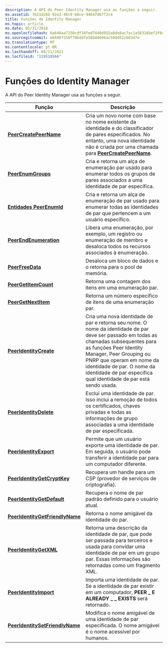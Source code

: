 ```yaml
---
description: A API do Peer Identity Manager usa as funções a seguir.
ms.assetid: 7621d26b-92e3-40c9-b0ce-94647d67f2c4
title: Funções do Identity Manager
ms.topic: article
ms.date: 05/31/2018
ms.openlocfilehash: 6a640aa7250cdf34fed7440d955a8de8ac7ac1a58316bef3f6e97b3564ac7fd2
ms.sourcegitcommit: e6600f550f79bddfe58bd4696ac50dd52cb03d7e
ms.translationtype: MT
ms.contentlocale: pt-BR
ms.lasthandoff: 08/11/2021
ms.locfileid: "119518566"
---
```

# <a name="identity-manager-functions"></a>Funções do Identity Manager

A API do Peer Identity Manager usa as funções a seguir.



| Função                                                           | Descrição                                                                                                                                                                                                                                                                                            |
|--------------------------------------------------------------------|--------------------------------------------------------------------------------------------------------------------------------------------------------------------------------------------------------------------------------------------------------------------------------------------------------|
| [**PeerCreatePeerName**](/windows/desktop/api/P2P/nf-p2p-peercreatepeername)                   | Cria um novo nome com base no nome existente da identidade e do classificador de pares especificados. No entanto, uma nova identidade não é criada por uma chamada para [**PeerCreatePeerName**](/windows/desktop/api/P2P/nf-p2p-peercreatepeername).                                                                                                     |
| [**PeerEnumGroups**](/windows/desktop/api/P2P/nf-p2p-peerenumgroups)                           | Cria e retorna um alça de enumeração par usado para enumerar todos os grupos de pares associados a uma identidade de par específica.                                                                                                                                                                          |
| [**Entidades PeerEnumId**](/windows/desktop/api/P2P/nf-p2p-peerenumidentities)                   | Cria e retorna um alça de enumeração de par usado para enumerar todas as identidades de par que pertencem a um usuário específico.                                                                                                                                                                                |
| [**PeerEndEnumeration**](/windows/desktop/api/P2P/nf-p2p-peerendenumeration)                   | Libera uma enumeração, por exemplo, um registro ou enumeração de membro e desaloca todos os recursos associados à enumeração.                                                                                                                                                                   |
| [**PeerFreeData**](/windows/desktop/api/P2P/nf-p2p-peerfreedata)                               | Desaloca um bloco de dados e o retorna para o pool de memória.                                                                                                                                                                                                                                         |
| [**PeerGetItemCount**](/windows/desktop/api/P2P/nf-p2p-peergetitemcount)                       | Retorna uma contagem dos itens em uma enumeração par.                                                                                                                                                                                                                                                    |
| [**PeerGetNextItem**](/windows/desktop/api/P2P/nf-p2p-peergetnextitem)                         | Retorna um número específico de itens de uma enumeração par.                                                                                                                                                                                                                                            |
| [**PeerIdentityCreate**](/windows/desktop/api/P2P/nf-p2p-peeridentitycreate)                   | Cria uma nova identidade de par e retorna seu nome. O nome da identidade de par deve ser passado em todas as chamadas subsequentes para as funções Peer Identity Manager, Peer Grouping ou PNRP que operam em nome da identidade de par. O nome da identidade de par especifica qual identidade de par está sendo usada. |
| [**PeerIdentityDelete**](/windows/desktop/api/P2P/nf-p2p-peeridentitydelete)                   | Exclui uma identidade de par. Isso inclui a remoção de todos os certificados, chaves privadas e todas as informações de grupo associadas a uma identidade de par especificada.                                                                                                                                                   |
| [**PeerIdentityExport**](/windows/desktop/api/P2P/nf-p2p-peeridentityexport)                   | Permite que um usuário exporte uma identidade de par. Em seguida, o usuário pode transferir a identidade par para um computador diferente.                                                                                                                                                                                       |
| [**PeerIdentityGetCryptKey**](/windows/desktop/api/P2P/nf-p2p-peeridentitygetcryptkey)         | Recupera um handle para um CSP (provedor de serviços de criptografia).                                                                                                                                                                                                                                          |
| [**PeerIdentityGetDefault**](/windows/desktop/api/P2P/nf-p2p-peeridentitygetdefault)           | Recupera o nome de par padrão definido para o usuário atual.                                                                                                                                                                                                                                              |
| [**PeerIdentityGetFriendlyName**](/windows/desktop/api/P2P/nf-p2p-peeridentitygetfriendlyname) | Retorna o nome amigável da identidade do par.                                                                                                                                                                                                                                                        |
| [**PeerIdentityGetXML**](/windows/desktop/api/P2P/nf-p2p-peeridentitygetxml)                   | Retorna uma descrição da identidade de par, que pode ser passada para terceiros e usada para convidar uma identidade de par em um grupo par. Essas informações são retornadas como um fragmento XML.                                                                                                           |
| [**PeerIdentityImport**](/windows/desktop/api/P2P/nf-p2p-peeridentityimport)                   | Importa uma identidade de par. Se a identidade de par existir em um computador, **PEER \_ E ALREADY \_ \_ EXISTS** será retornado.                                                                                                                                                                                        |
| [**PeerIdentitySetFriendlyName**](/windows/desktop/api/P2P/nf-p2p-peeridentitysetfriendlyname) | Modifica o nome amigável de uma identidade de par especificada. O nome amigável é o nome acessível por humanos.                                                                                                                                                                                                |



 

 

 



